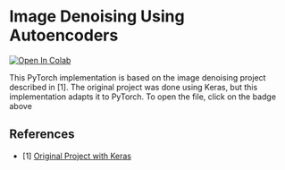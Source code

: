 # Image Denoising Using Autoencoders

<a href="https://colab.research.google.com/github/balnarendrasapa/denoiser/blob/master/Denoiser.ipynb" target="_parent"><img src="https://colab.research.google.com/assets/colab-badge.svg" alt="Open In Colab"/></a>

This PyTorch implementation is based on the image denoising project described in [1]. The original project was done using Keras, but this implementation adapts it to PyTorch. To open the file, click on the badge above

## References

- [1] [Original Project with Keras](https://www.analyticsvidhya.com/blog/2021/07/image-denoising-using-autoencoders-a-beginners-guide-to-deep-learning-project/)

